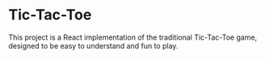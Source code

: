 # Tic-Tac-Toe

This project is a React implementation of the traditional Tic-Tac-Toe game, designed to be easy to understand and fun to play.
